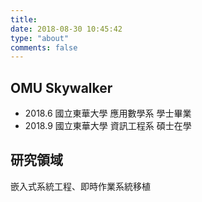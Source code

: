 ```yaml
---
title:
date: 2018-08-30 10:45:42
type: "about"
comments: false
---
```


## OMU Skywalker
- 2018.6 國立東華大學 應用數學系 學士畢業
- 2018.9 國立東華大學 資訊工程系 碩士在學

## 研究領域
嵌入式系統工程、即時作業系統移植
